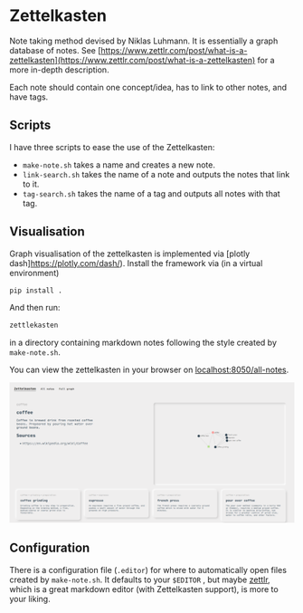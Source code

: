 # Zettelkasten

Note taking method devised by Niklas Luhmann.  It is essentially a graph database of notes. See [https://www.zettlr.com/post/what-is-a-zettelkasten](https://www.zettlr.com/post/what-is-a-zettelkasten) for a more in-depth description.

Each note should contain one concept/idea, has to link to other notes, and have tags.  

## Scripts
I have three scripts to ease the use of the Zettelkasten:

* `make-note.sh` takes a name and creates a new note.
* `link-search.sh` takes the name of a note and outputs the notes that link to it.
* `tag-search.sh` takes the name of a tag and outputs all notes with that tag.

## Visualisation
Graph visualisation of the zettelkasten is implemented via [plotly dash]https://plotly.com/dash/). Install the framework via (in a virtual environment)

```sh
pip install .
```

And then run:

```sh
zettlekasten
```

in a directory containing markdown notes following the style created by `make-note.sh`.

You can view the zettelkasten in your browser on [localhost:8050/all-notes](http://localhost:8050/all-notes).

![example of visualisation](example.png)

## Configuration
There is a configuration file (`.editor`) for where to automatically open files created by `make-note.sh`.  It defaults to your `$EDITOR` , but maybe [zettlr](https://www.zettlr.com/), which is a great markdown editor (with Zettelkasten support), is more to your liking.
